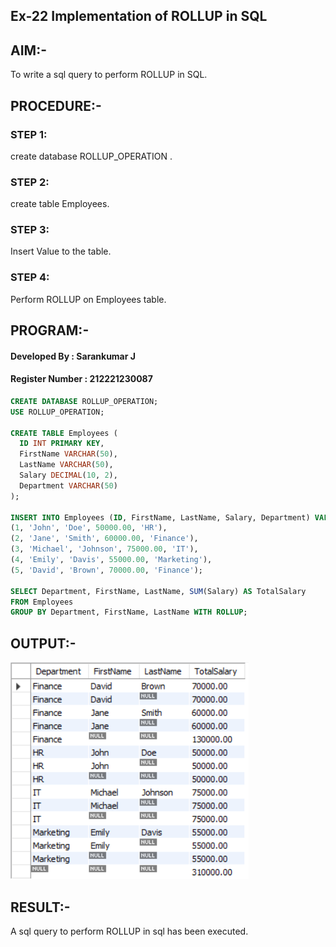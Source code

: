 ## Ex-22 Implementation of ROLLUP in SQL
## AIM:-
To write a sql query to perform ROLLUP in SQL.

## PROCEDURE:-
### STEP 1:
create database ROLLUP_OPERATION .

### STEP 2:
create table Employees.

### STEP 3:
Insert Value to the table.

### STEP 4:
Perform ROLLUP on Employees table.

## PROGRAM:-
#### Developed By : Sarankumar J
#### Register Number : 212221230087
```sql
CREATE DATABASE ROLLUP_OPERATION;
USE ROLLUP_OPERATION;

CREATE TABLE Employees (
  ID INT PRIMARY KEY,
  FirstName VARCHAR(50),
  LastName VARCHAR(50),
  Salary DECIMAL(10, 2),
  Department VARCHAR(50)
);

INSERT INTO Employees (ID, FirstName, LastName, Salary, Department) VALUES
(1, 'John', 'Doe', 50000.00, 'HR'),
(2, 'Jane', 'Smith', 60000.00, 'Finance'),
(3, 'Michael', 'Johnson', 75000.00, 'IT'),
(4, 'Emily', 'Davis', 55000.00, 'Marketing'),
(5, 'David', 'Brown', 70000.00, 'Finance');

SELECT Department, FirstName, LastName, SUM(Salary) AS TotalSalary
FROM Employees
GROUP BY Department, FirstName, LastName WITH ROLLUP;
```
## OUTPUT:-
![git](./op.png)

## RESULT:-
A sql query to perform ROLLUP in sql has been executed.
